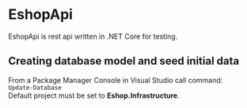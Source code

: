# EshopApi
EshopApi is rest api written in .NET Core for testing.


## Creating database model and seed initial data
From a Package Manager Console in Visual Studio call command:  
<Code>Update-Database</Code>  
Default project must be set to **Eshop.Infrastructure**.